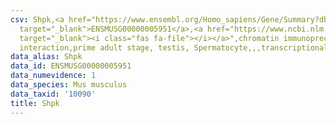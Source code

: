 ```yaml
---
csv: Shpk,<a href="https://www.ensembl.org/Homo_sapiens/Gene/Summary?db=core;g=ENSMUSG00000005951"
  target="_blank">ENSMUSG00000005951</a>,<a href="https://www.ncbi.nlm.nih.gov/pubmed/25450459"
  target="_blank"><i class="fas fa-file"></i></a>",chromatin immunoprecipitation assay,direct
  interaction,prime adult stage, testis, Spermatocyte,,,transcriptional regulation,
data_alias: Shpk
data_id: ENSMUSG00000005951
data_numevidence: 1
data_species: Mus musculus
data_taxid: '10090'
title: Shpk
---
```

